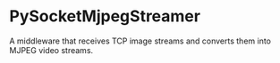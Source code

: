 # PySocketMjpegStreamer
A middleware that receives TCP image streams and converts them into MJPEG video streams.
